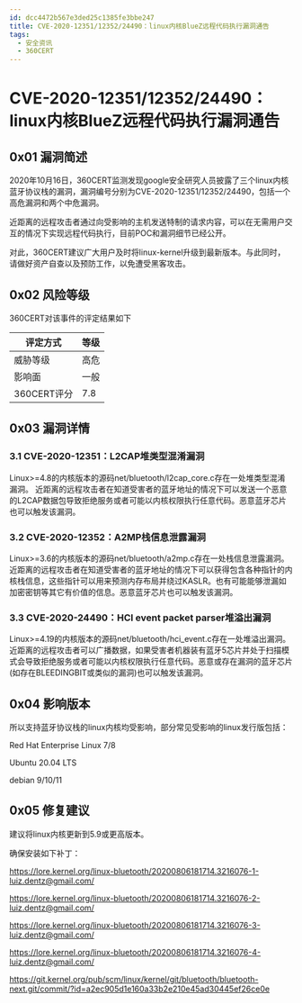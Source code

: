 ```yaml
---
id: dcc4472b567e3ded25c1385fe3bbe247
title: CVE-2020-12351/12352/24490：linux内核BlueZ远程代码执行漏洞通告
tags: 
  - 安全资讯
  - 360CERT
---
```


# CVE-2020-12351/12352/24490：linux内核BlueZ远程代码执行漏洞通告

0x01 漏洞简述
---------


2020年10月16日，360CERT监测发现google安全研究人员披露了三个linux内核蓝牙协议栈的漏洞，漏洞编号分别为CVE-2020-12351/12352/24490，包括一个高危漏洞和两个中危漏洞。


近距离的远程攻击者通过向受影响的主机发送特制的请求内容，可以在无需用户交互的情况下实现远程代码执行，目前POC和漏洞细节已经公开。


对此，360CERT建议广大用户及时将linux-kernel升级到最新版本。与此同时，请做好资产自查以及预防工作，以免遭受黑客攻击。


0x02 风险等级
---------


360CERT对该事件的评定结果如下




| 评定方式 | 等级 |
| --- | --- |
| 威胁等级 | 高危 |
| 影响面 | 一般 |
| 360CERT评分 | 7.8 |


0x03 漏洞详情
---------


### 3.1 CVE-2020-12351：L2CAP堆类型混淆漏洞


Linux>=4.8的内核版本的源码net/bluetooth/l2cap\_core.c存在一处堆类型混淆漏洞。
近距离的远程攻击者在知道受害者的蓝牙地址的情况下可以发送一个恶意的L2CAP数据包导致拒绝服务或者可能以内核权限执行任意代码。恶意蓝牙芯片也可以触发该漏洞。


### 3.2 CVE-2020-12352：A2MP栈信息泄露漏洞


Linux>=3.6的内核版本的源码net/bluetooth/a2mp.c存在一处栈信息泄露漏洞。
近距离的远程攻击者在知道受害者的蓝牙地址的情况下可以获得包含各种指针的内核栈信息，这些指针可以用来预测内存布局并绕过KASLR。也有可能能够泄漏如加密密钥等其它有价值的信息。恶意蓝牙芯片也可以触发该漏洞。


### 3.3 CVE-2020-24490：HCI event packet parser堆溢出漏洞


Linux>=4.19的内核版本的源码net/bluetooth/hci\_event.c存在一处堆溢出漏洞。
近距离的远程攻击者可以广播数据，如果受害者机器装有蓝牙5芯片并处于扫描模式会导致拒绝服务或者可能以内核权限执行任意代码。恶意或存在漏洞的蓝牙芯片(如存在BLEEDINGBIT或类似的漏洞)也可以触发该漏洞。


0x04 影响版本
---------


所以支持蓝牙协议栈的linux内核均受影响，部分常见受影响的linux发行版包括：


Red Hat Enterprise Linux 7/8


Ubuntu 20.04 LTS


debian 9/10/11


0x05 修复建议
---------


建议将linux内核更新到5.9或更高版本。


确保安装如下补丁：


<https://lore.kernel.org/linux-bluetooth/20200806181714.3216076-1-luiz.dentz@gmail.com/>


<https://lore.kernel.org/linux-bluetooth/20200806181714.3216076-2-luiz.dentz@gmail.com/>


<https://lore.kernel.org/linux-bluetooth/20200806181714.3216076-3-luiz.dentz@gmail.com/>


<https://lore.kernel.org/linux-bluetooth/20200806181714.3216076-4-luiz.dentz@gmail.com/>


<https://git.kernel.org/pub/scm/linux/kernel/git/bluetooth/bluetooth-next.git/commit/?id=a2ec905d1e160a33b2e210e45ad30445ef26ce0e>


